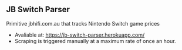 ## JB Switch Parser

Primitive jbhifi.com.au that tracks Nintendo Switch game prices

* Avaliable at: https://jb-switch-parser.herokuapp.com/
* Scraping is triggered manually at a maximum rate of once an hour.
